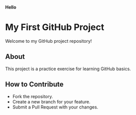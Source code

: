 **Hello**

# My First GitHub Project 

Welcome to my GitHub project repository! 

## About 

This project is a practice exercise for learning GitHub basics. 

## How to Contribute 

- Fork the repository.  
- Create a new branch for your feature.  
- Submit a Pull Request with your changes.
  
